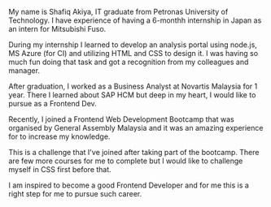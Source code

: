 My name is Shafiq Akiya, IT graduate from Petronas University of Technology. I have experience of having a 6-monthh internship in Japan as an intern for Mitsubishi Fuso.

During my internship I learned to develop an analysis portal using node.js, MS Azure (for CI) and utilizing HTML and CSS to design it. I was having so much fun doing that task and got a recognition from my colleagues and manager.

After graduation, I worked as a Business Analyst at Novartis Malaysia for 1 year. There I learned about SAP HCM but deep in my heart, I would like to pursue as a Frontend Dev.

Recently, I joined a Frontend Web Development Bootcamp that was organised by General Assembly Malaysia and it was an amazing experience for to increase my knowledge.

This is a challenge that I've joined after taking part of the bootcamp. There are few more courses for me to complete but I would like to challenge myself in CSS first before that.

I am inspired to become a good Frontend Developer and for me this is a right step for me to pursue such career.